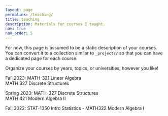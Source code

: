 ```yaml
---
layout: page
permalink: /teaching/
title: teaching
description: Materials for courses I taught. 
nav: true
nav_order: 5
---
```


For now, this page is assumed to be a static description of your courses. You can convert it to a collection similar to `_projects/` so that you can have a dedicated page for each course.

Organize your courses by years, topics, or universities, however you like!

Fall 2023:   MATH-321 Linear Algebra <br />
             MATH 327 Discrete Structures  

Spring 2023: MATH-327 Discrete Structures <br /> 
             MATH 421 Modern Algebra II
          
Fall 2022:   STAT-1350 Intro Statistics 
          -  MATH322 Modern Algebra I
